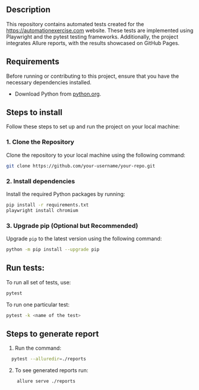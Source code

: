 ## Description

This repository contains automated tests created for the https://automationexercise.com website. 
These tests are implemented using Playwright and the pytest testing frameworks. 
Additionally, the project integrates Allure reports, with the results showcased on GitHub Pages.

## Requirements
Before running or contributing to this project, ensure that you have the necessary dependencies installed.

- Download Python from [python.org](https://www.python.org/downloads/).

## Steps to install
Follow these steps to set up and run the project on your local machine:

### 1. Clone the Repository

Clone the repository to your local machine using the following command:

```bash
git clone https://github.com/your-username/your-repo.git
```

### 2. Install dependencies
Install the required Python packages by running:

```bash
pip install -r requirements.txt
playwright install chromium
```

### 3. Upgrade pip (Optional but Recommended)

Upgrade `pip` to the latest version using the following command:

```bash
python -m pip install --upgrade pip
```

## Run tests:
To run all set of tests, use:
```bash
pytest
```

To run one particular test:
```bash
pytest -k <name of the test>
```

## Steps to generate report
1. Run the command:
```bash
  pytest --alluredir=./reports
```

2. To see generated reports run:
```bash
    allure serve ./reports
``` 